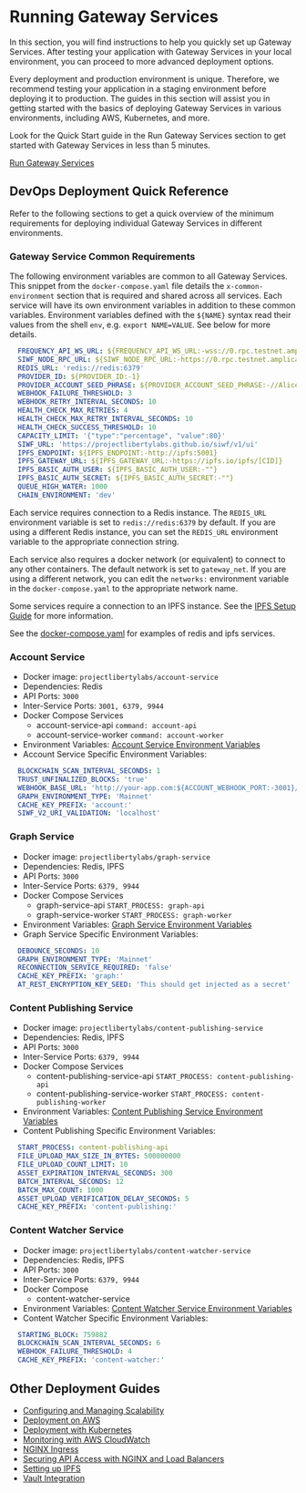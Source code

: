 # Running Gateway Services

In this section, you will find instructions to help you quickly set up Gateway Services. After testing your application with Gateway Services in your local environment, you can proceed to more advanced deployment options.

Every deployment and production environment is unique. Therefore, we recommend testing your application in a staging environment before deploying it to production. The guides in this section will assist you in getting started with the basics of deploying Gateway Services in various environments, including AWS, Kubernetes, and more.

Look for the Quick Start guide in the Run Gateway Services section to get started with Gateway Services in less than 5 minutes.

<div class="button-links">

[Run Gateway Services](./GatewayServices/RunGatewayServices.md)

</div>

## DevOps Deployment Quick Reference

Refer to the following sections to get a quick overview of the minimum requirements for deploying individual Gateway Services in different environments.

### Gateway Service Common Requirements

The following environment variables are common to all Gateway Services. This snippet from the `docker-compose.yaml` file details the `x-common-environment` section that is required and shared across all services. Each service will have its own environment variables in addition to these common variables. Environment variables defined with the `${NAME}` syntax read their values from the shell `env`, e.g. `export NAME=VALUE`. See below for more details.

```yaml
  FREQUENCY_API_WS_URL: ${FREQUENCY_API_WS_URL:-wss://0.rpc.testnet.amplica.io}
  SIWF_NODE_RPC_URL: ${SIWF_NODE_RPC_URL:-https://0.rpc.testnet.amplica.io}
  REDIS_URL: 'redis://redis:6379'
  PROVIDER_ID: ${PROVIDER_ID:-1}
  PROVIDER_ACCOUNT_SEED_PHRASE: ${PROVIDER_ACCOUNT_SEED_PHRASE:-//Alice}
  WEBHOOK_FAILURE_THRESHOLD: 3
  WEBHOOK_RETRY_INTERVAL_SECONDS: 10
  HEALTH_CHECK_MAX_RETRIES: 4
  HEALTH_CHECK_MAX_RETRY_INTERVAL_SECONDS: 10
  HEALTH_CHECK_SUCCESS_THRESHOLD: 10
  CAPACITY_LIMIT: '{"type":"percentage", "value":80}'
  SIWF_URL: 'https://projectlibertylabs.github.io/siwf/v1/ui'
  IPFS_ENDPOINT: ${IPFS_ENDPOINT:-http://ipfs:5001}
  IPFS_GATEWAY_URL: ${IPFS_GATEWAY_URL:-https://ipfs.io/ipfs/[CID]}
  IPFS_BASIC_AUTH_USER: ${IPFS_BASIC_AUTH_USER:-""}
  IPFS_BASIC_AUTH_SECRET: ${IPFS_BASIC_AUTH_SECRET:-""}
  QUEUE_HIGH_WATER: 1000
  CHAIN_ENVIRONMENT: 'dev'
```

Each service requires connection to a Redis instance. The `REDIS_URL` environment variable is set to `redis://redis:6379` by default. If you are using a different Redis instance, you can set the `REDIS_URL` environment variable to the appropriate connection string.

Each service also requires a docker network (or equivalent) to connect to any other containers. The default network is set to `gateway_net`. If you are using a different network, you can edit the `networks:` environment variable in the `docker-compose.yaml` to the appropriate network name.

Some services require a connection to an IPFS instance. See the [IPFS Setup Guide](./IPFS.md) for more information.

See the [docker-compose.yaml](https://github.com/projectlibertylabs/gateway/blob/main/deployment/swarm/docker-compose.yaml) for examples of redis and ipfs services.

### Account Service

- Docker image: `projectlibertylabs/account-service`
- Dependencies: Redis
- API Ports: `3000`
- Inter-Service Ports: `3001, 6379, 9944`
- Docker Compose Services
  - account-service-api `command: account-api`
  - account-service-worker `command: account-worker`
- Environment Variables: [Account Service Environment Variables](https://github.com/projectlibertylabs/gateway/blob/main/developer-docs/account/ENVIRONMENT.md)
- Account Service Specific Environment Variables:

```yaml
  BLOCKCHAIN_SCAN_INTERVAL_SECONDS: 1
  TRUST_UNFINALIZED_BLOCKS: 'true'
  WEBHOOK_BASE_URL: 'http://your-app.com:${ACCOUNT_WEBHOOK_PORT:-3001}/webhooks/account-service'
  GRAPH_ENVIRONMENT_TYPE: 'Mainnet'
  CACHE_KEY_PREFIX: 'account:'
  SIWF_V2_URI_VALIDATION: 'localhost'
```

### Graph Service

- Docker image: `projectlibertylabs/graph-service`
- Dependencies: Redis, IPFS
- API Ports: `3000`
- Inter-Service Ports: `6379, 9944`
- Docker Compose Services
  - graph-service-api `START_PROCESS: graph-api`
  - graph-service-worker `START_PROCESS: graph-worker`
- Environment Variables: [Graph Service Environment Variables](https://github.com/projectlibertylabs/gateway/blob/main/developer-docs/graph/ENVIRONMENT.md)
- Graph Service Specific Environment Variables:

```yaml
  DEBOUNCE_SECONDS: 10
  GRAPH_ENVIRONMENT_TYPE: 'Mainnet'
  RECONNECTION_SERVICE_REQUIRED: 'false'
  CACHE_KEY_PREFIX: 'graph:'
  AT_REST_ENCRYPTION_KEY_SEED: 'This should get injected as a secret'
```

### Content Publishing Service

- Docker image: `projectlibertylabs/content-publishing-service`
- Dependencies: Redis, IPFS
- API Ports: `3000`
- Inter-Service Ports: `6379, 9944`
- Docker Compose Services
  - content-publishing-service-api `START_PROCESS: content-publishing-api`
  - content-publishing-service-worker `START_PROCESS: content-publishing-worker`
- Environment Variables: [Content Publishing Service Environment Variables](https://github.com/projectlibertylabs/gateway/blob/main/developer-docs/content-publishing/ENVIRONMENT.md)
- Content Publishing Specific Environment Variables:

```yaml
  START_PROCESS: content-publishing-api
  FILE_UPLOAD_MAX_SIZE_IN_BYTES: 500000000
  FILE_UPLOAD_COUNT_LIMIT: 10
  ASSET_EXPIRATION_INTERVAL_SECONDS: 300
  BATCH_INTERVAL_SECONDS: 12
  BATCH_MAX_COUNT: 1000
  ASSET_UPLOAD_VERIFICATION_DELAY_SECONDS: 5
  CACHE_KEY_PREFIX: 'content-publishing:'
```

### Content Watcher Service

- Docker image: `projectlibertylabs/content-watcher-service`
- Dependencies: Redis, IPFS
- API Ports: `3000`
- Inter-Service Ports: `6379, 9944`
- Docker Compose
  - content-watcher-service
- Environment Variables: [Content Watcher Service Environment Variables](https://github.com/projectlibertylabs/gateway/blob/main/developer-docs/content-watcher/ENVIRONMENT.md)
- Content Watcher Specific Environment Variables:

```yaml
  STARTING_BLOCK: 759882
  BLOCKCHAIN_SCAN_INTERVAL_SECONDS: 6
  WEBHOOK_FAILURE_THRESHOLD: 4
  CACHE_KEY_PREFIX: 'content-watcher:'
```

## Other Deployment Guides

- [Configuring and Managing Scalability](./Scalability.md)
- [Deployment on AWS](./Deployment.md)
- [Deployment with Kubernetes](./Kubernetes.md)
- [Monitoring with AWS CloudWatch](./Monitoring.md)
- [NGINX Ingress](./Nginx.md)
- [Securing API Access with NGINX and Load Balancers](./Security.md)
- [Setting up IPFS](./IPFS.md)
- [Vault Integration](./Vault.md)
